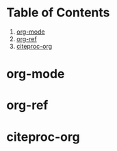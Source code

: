 
# Table of Contents

1.  [org-mode](#org476a54e)
2.  [org-ref](#orgbd326fb)
3.  [citeproc-org](#org84306a3)



<a id="org476a54e"></a>

# org-mode


<a id="orgbd326fb"></a>

# org-ref


<a id="org84306a3"></a>

# citeproc-org

